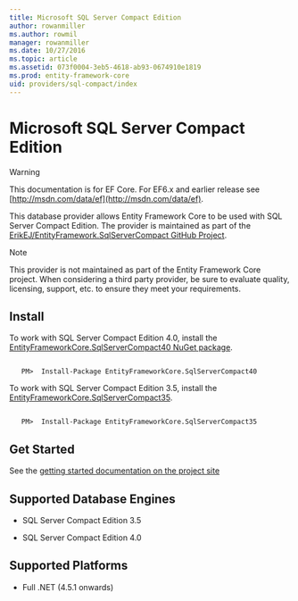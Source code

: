 ```yaml
---
title: Microsoft SQL Server Compact Edition
author: rowanmiller
ms.author: rowmil
manager: rowanmiller
ms.date: 10/27/2016
ms.topic: article
ms.assetid: 073f0004-3eb5-4618-ab93-0674910e1819
ms.prod: entity-framework-core
uid: providers/sql-compact/index
---
```

# Microsoft SQL Server Compact Edition

> [!WARNING]
> This documentation is for EF Core. For EF6.x and earlier release see [http://msdn.com/data/ef](http://msdn.com/data/ef).

This database provider allows Entity Framework Core to be used with SQL Server Compact Edition. The provider is maintained as part of the [ErikEJ/EntityFramework.SqlServerCompact GitHub Project](https://github.com/ErikEJ/EntityFramework.SqlServerCompact).

> [!NOTE]
> This provider is not maintained as part of the Entity Framework Core project. When considering a third party provider, be sure to evaluate quality, licensing, support, etc. to ensure they meet your requirements.

## Install

To work with SQL Server Compact Edition 4.0, install the [EntityFrameworkCore.SqlServerCompact40 NuGet package](https://www.nuget.org/packages/EntityFrameworkCore.SqlServerCompact40).

<!-- literal_block"language": "csharp",", "xml:space": "preserve", "classes  "backrefs  "names  "dupnames  highlight_args}, "ids  "linenos": false -->
````text

   PM>  Install-Package EntityFrameworkCore.SqlServerCompact40
````

To work with SQL Server Compact Edition 3.5, install the [EntityFrameworkCore.SqlServerCompact35](https://www.nuget.org/packages/EntityFrameworkCore.SqlServerCompact35).

<!-- literal_block"language": "csharp",", "xml:space": "preserve", "classes  "backrefs  "names  "dupnames  highlight_args}, "ids  "linenos": false -->
````text

   PM>  Install-Package EntityFrameworkCore.SqlServerCompact35
````

## Get Started

See the [getting started documentation on the project site](https://github.com/ErikEJ/EntityFramework.SqlServerCompact/wiki/Using-EF-Core-with-SQL-Server-Compact-in-Traditional-.NET-Applications)

## Supported Database Engines

* SQL Server Compact Edition 3.5

* SQL Server Compact Edition 4.0

## Supported Platforms

* Full .NET (4.5.1 onwards)
